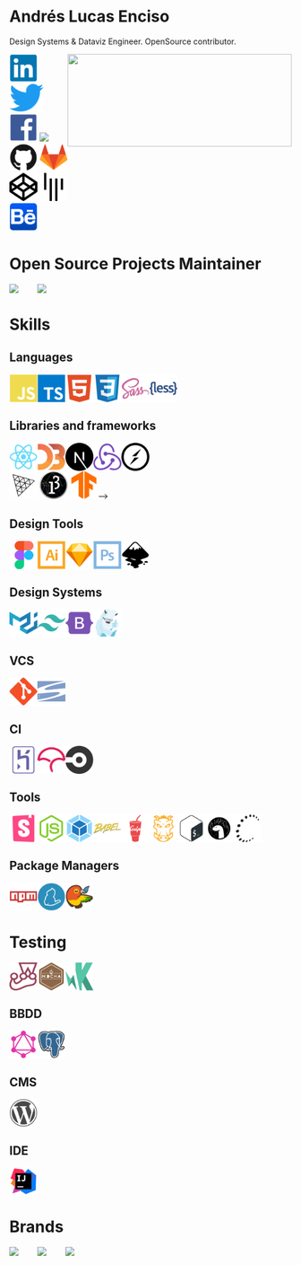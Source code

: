 # Andrés Lucas Enciso
Design Systems & Dataviz Engineer. OpenSource contributor.

<div style="display: flex">
  <div height="400">
    <a href="https://www.linkedin.com/in/andr%C3%A9s-lucas-enciso-17446131/"><img width="50" src="https://raw.githubusercontent.com/devicons/devicon/master/icons/linkedin/linkedin-original.svg" /></a>
    <a href="https://twitter.com/andresin87"><img height="50" src="https://raw.githubusercontent.com/devicons/devicon/master/icons/twitter/twitter-original.svg" /></a>
    <a href="https://facebook.com/andresin87/"><img width="50" src="https://raw.githubusercontent.com/devicons/devicon/master/icons/facebook/facebook-original.svg" /></a>
    <a href="https://dev.to/andresin87"><img width="50" src="https://cdn.worldvectorlogo.com/logos/devto.svg" /></a>
    <a href="https://github.com/andresin87/"><img width="50" src="https://raw.githubusercontent.com/devicons/devicon/master/icons/github/github-original.svg" /></a>
    <a href="https://gitlab.com/andresin87"><img width="50" src="https://raw.githubusercontent.com/devicons/devicon/master/icons/gitlab/gitlab-original.svg" /></a>
    <a href="https://codepen.io/andresin87"><img width="50" src="https://raw.githubusercontent.com/devicons/devicon/master/icons/codepen/codepen-plain.svg" /></a>
    <a href="https://gitter.im/andresin87"><img width="50" src="https://raw.githubusercontent.com/devicons/devicon/master/icons/gitter/gitter-plain.svg" /></a>
    <a href="hhttp://be.net/andresin87"><img width="50" src="https://raw.githubusercontent.com/devicons/devicon/master/icons/behance/behance-original.svg" /></a>
  </div>
  <img  width="400" height="165" src="https://github-readme-stats.vercel.app/api?username=andresin87&show_icons=true&hide_border=false&line_height=20&title_color=0366d6&icon_color=1b93c9&show_owner=true&include_all_commits=true&theme=radical"/>

  <!-- <img  width="400" src="https://github-readme-stats.vercel.app/api/top-langs/?username=David-Desmaisons&hide=Jupyter%20notebook,apacheconf&layout=compact)](https://github.com/anuraghazra/github-readme-stats"/> -->
</div>

# Open Source Projects Maintainer
<div style="display: flex">
  <img width="50" src="https://avatars.githubusercontent.com/u/17040762?s=200&v=4" />
  <img width="50" src="https://avatars.githubusercontent.com/u/13288987?s=200&v=4" />
</div>

# Skills

## Languages
<div style="display: flex">
  <img width="50" src="https://raw.githubusercontent.com/devicons/devicon/master/icons/javascript/javascript-plain.svg" />
  <img width="50" src="https://raw.githubusercontent.com/devicons/devicon/master/icons/typescript/typescript-original.svg" />
  <img width="50" src="https://raw.githubusercontent.com/devicons/devicon/master/icons/html5/html5-plain.svg" />
  <img width="50" src="https://raw.githubusercontent.com/devicons/devicon/master/icons/css3/css3-original.svg" />
  <img width="50" src="https://raw.githubusercontent.com/devicons/devicon/master/icons/sass/sass-original.svg" />
  <img width="50" src="https://raw.githubusercontent.com/devicons/devicon/master/icons/less/less-plain-wordmark.svg" />
  <!--<img width="50" src="https://raw.githubusercontent.com/devicons/devicon/master/icons/csharp/csharp-original.svg" />
  <!--<img width="50" src="https://raw.githubusercontent.com/devicons/devicon/master/icons/java/java-original.svg" />
  <!--<img width="50" src="https://raw.githubusercontent.com/devicons/devicon/master/icons/kotlin/kotlin-original.svg" />
  <!--<img width="50" src="https://raw.githubusercontent.com/devicons/devicon/master/icons/php/php-plain.svg" />
  <!--<img width="50" src="https://raw.githubusercontent.com/devicons/devicon/master/icons/c/c-original.svg" />
  <!--<img width="50" src="https://raw.githubusercontent.com/devicons/devicon/master/icons/cplusplus/cplusplus-original.svg" />
  <!--<img width="50" src="https://raw.githubusercontent.com/devicons/devicon/master/icons/markdown/markdown-original.svg" />-->
</div>

## Libraries and frameworks
<div style="display: flex">
  <img width="50" src="https://raw.githubusercontent.com/devicons/devicon/master/icons/react/react-original.svg" />
  <img width="50" src="https://raw.githubusercontent.com/devicons/devicon/master/icons/d3js/d3js-original.svg" />
  <img width="50" src="https://raw.githubusercontent.com/devicons/devicon/master/icons/nextjs/nextjs-original.svg" />
  <img width="50" src="https://raw.githubusercontent.com/devicons/devicon/master/icons/redux/redux-original.svg" />
  <img width="50" src="https://raw.githubusercontent.com/devicons/devicon/master/icons/socketio/socketio-original.svg" />
  <!--<img width="50" src="https://raw.githubusercontent.com/devicons/devicon/master/icons/vuejs/vuejs-original.svg" />-->
</div>
  <!--<img width="50" src="https://raw.githubusercontent.com/devicons/devicon/master/icons/gatsby/gatsby-original.svg" />-->
</div>
  <!--<img width="50" src="https://raw.githubusercontent.com/devicons/devicon/master/icons/jquery/jquery-original.svg" />-->
</div>
  <img width="50" src="https://raw.githubusercontent.com/devicons/devicon/master/icons/threejs/threejs-original.svg" />
  <img width="50" src="https://raw.githubusercontent.com/devicons/devicon/master/icons/processing/processing-original.svg" />
  <!--<img width="50" src="https://raw.githubusercontent.com/devicons/devicon/master/icons/dot-net/dot-net-original.svg" />-->
</div>
  <img width="50" src="https://raw.githubusercontent.com/devicons/devicon/master/icons/tensorflow/tensorflow-original.svg" />-->
</div>
  <!--<img width="50" src="https://raw.githubusercontent.com/devicons/devicon/master/icons/angularjs/angularjs-plain.svg" />-->
</div>
  <!--<img width="50" src="https://raw.githubusercontent.com/devicons/devicon/master/icons/backbonejs/backbonejs-original.svg" />-->
</div>
  <!--<img width="50" src="https://raw.githubusercontent.com/devicons/devicon/master/icons/laravel/laravel-plain.svg" />-->
</div>
  <!--<img width="50" src="https://raw.githubusercontent.com/devicons/devicon/master/icons/spring/spring-original.svg" />-->
</div>
</div>
                                                                                                                  
## Design Tools
<div style="display: flex">
  <img width="50" src="https://raw.githubusercontent.com/devicons/devicon/master/icons/figma/figma-original.svg" />
  <img width="50" src="https://raw.githubusercontent.com/devicons/devicon/master/icons/illustrator/illustrator-line.svg" />
  <img width="50" src="https://raw.githubusercontent.com/devicons/devicon/master/icons/sketch/sketch-original.svg" />
  <img width="50" src="https://github.com/devicons/devicon/blob/master/icons/photoshop/photoshop-line.svg" />
  <img width="50" src="https://raw.githubusercontent.com/devicons/devicon/master/icons/inkscape/inkscape-plain.svg" />
</div>

## Design Systems
<div style="display: flex">
  <img width="50" src="https://raw.githubusercontent.com/devicons/devicon/master/icons/materialui/materialui-original.svg" />
  <img width="50" src="https://raw.githubusercontent.com/devicons/devicon/master/icons/tailwindcss/tailwindcss-plain.svg" />
  <img width="50" src="https://raw.githubusercontent.com/devicons/devicon/master/icons/bootstrap/bootstrap-plain.svg" />
  <img width="50" src="https://raw.githubusercontent.com/devicons/devicon/master/icons/foundation/foundation-original.svg" />
</div>

## VCS
<div style="display: flex">
  <img width="50" src="https://raw.githubusercontent.com/devicons/devicon/master/icons/git/git-original.svg" />
  <img width="50" src="https://raw.githubusercontent.com/devicons/devicon/master/icons/subversion/subversion-original.svg" />
</div>

## CI
<div style="display: flex">
  <img width="50" src="https://raw.githubusercontent.com/devicons/devicon/master/icons/heroku/heroku-original.svg" />
  <img width="50" src="https://raw.githubusercontent.com/devicons/devicon/master/icons/codecov/codecov-plain.svg" />
  <img width="50" src="https://raw.githubusercontent.com/devicons/devicon/master/icons/circleci/circleci-plain.svg" />
</div>

## Tools
<div style="display: flex">
  <img width="50" src="https://raw.githubusercontent.com/devicons/devicon/master/icons/storybook/storybook-original.svg" />
  <img width="50" src="https://raw.githubusercontent.com/devicons/devicon/master/icons/nodejs/nodejs-original.svg" />
  <img width="50" src="https://raw.githubusercontent.com/devicons/devicon/master/icons/webpack/webpack-original.svg" />
  <img width="50" src="https://raw.githubusercontent.com/devicons/devicon/master/icons/babel/babel-original.svg" />
  <img width="50" src="https://raw.githubusercontent.com/devicons/devicon/master/icons/gulp/gulp-plain.svg" />
  <img width="50" src="https://raw.githubusercontent.com/devicons/devicon/master/icons/grunt/grunt-line.svg" />
  <img width="50" src="https://raw.githubusercontent.com/devicons/devicon/master/icons/bash/bash-original.svg" />
  <img width="50" src="https://raw.githubusercontent.com/devicons/devicon/master/icons/denojs/denojs-original.svg" />
  <img width="50" src="https://raw.githubusercontent.com/devicons/devicon/master/icons/ssh/ssh-original.svg" />
</div>

## Package Managers
<div style="display: flex">
  <img width="50" src="https://raw.githubusercontent.com/devicons/devicon/master/icons/npm/npm-original-wordmark.svg" />
  <img width="50" src="https://raw.githubusercontent.com/devicons/devicon/master/icons/yarn/yarn-original.svg" />
  <img width="50" src="https://raw.githubusercontent.com/devicons/devicon/master/icons/bower/bower-original.svg" />
</div>

# Testing
<div style="display: flex">
  <img width="50" src="https://raw.githubusercontent.com/devicons/devicon/master/icons/jest/jest-plain.svg" />
  <img width="50" src="https://raw.githubusercontent.com/devicons/devicon/master/icons/mocha/mocha-plain.svg" />
  <img width="50" src="https://raw.githubusercontent.com/devicons/devicon/master/icons/karma/karma-original.svg" />
</div>

## BBDD
<div style="display: flex">
  <img width="50" src="https://raw.githubusercontent.com/devicons/devicon/master/icons/graphql/graphql-plain.svg" />
  <img width="50" src="https://raw.githubusercontent.com/devicons/devicon/master/icons/postgresql/postgresql-original.svg" />
</div>

## CMS
<div style="display: flex">
  <img width="50" src="https://raw.githubusercontent.com/devicons/devicon/master/icons/wordpress/wordpress-plain.svg" />
</div>

## IDE
<div style="display: flex">
  <img width="50" src="https://raw.githubusercontent.com/devicons/devicon/master/icons/intellij/intellij-original.svg" />
</div>

# Brands
<div style="display: flex">
  <img width="50" src="https://media-exp1.licdn.com/dms/image/C4D0BAQEcgPLBQNd72g/company-logo_200_200/0/1625221726962?e=1650499200&v=beta&t=tW9auCophB_eKeSFunUbpM_DYRB_IUpE4qfn00IRakI" />
  <img width="50" src="https://media-exp1.licdn.com/dms/image/C4D0BAQH1QLoDPNc4eA/company-logo_200_200/0/1625081732773?e=1650499200&v=beta&t=2RXTCdDWU-dBEy0XeKxMRQuxLXWyedz69-0xDJNY25A" />
  <img width="50" src="https://media.glassdoor.com/sql/708365/userzoom-squarelogo-1602783152794.png" />
</div>
